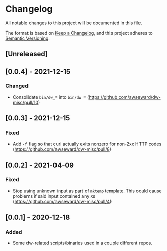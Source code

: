 # Changelog
All notable changes to this project will be documented in this file.

The format is based on [Keep a Changelog](https://keepachangelog.com/en/1.0.0/),
and this project adheres to [Semantic Versioning](https://semver.org/spec/v2.0.0.html).

## [Unreleased]

## [0.0.4] - 2021-12-15
### Changed
- Consolidate `bin/dw_*` into `bin/dw *` (https://github.com/awseward/dw-misc/pull/10)

## [0.0.3] - 2021-12-15
### Fixed
- Add `-f` flag so that curl actually exits nonzero for non-2xx HTTP codes (https://github.com/awseward/dw-misc/pull/8)

## [0.0.2] - 2021-04-09
### Fixed
- Stop using unknown input as part of `mktemp` template. This could cause problems if said input contained any `X`s (https://github.com/awseward/dw-misc/pull/4)

## [0.0.1] - 2020-12-18
### Added
- Some dw-related scripts/binaries used in a couple different repos.
